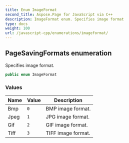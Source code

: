 ```yaml
---
title: Enum ImageFormat
second_title: Aspose.Page for JavaScript via C++
description: ImageFormat enum. Specifies image format
type: docs
weight: 100
url: /javascript-cpp/enumerations/imageformat/
---
```

## PageSavingFormats enumeration

Specifies image format.

```csharp
public enum ImageFormat
```

### Values

| Name | Value | Description |
| ---  | ---   | --- |
| Bmp  | `0`   | BMP image format. |
| Jpeg | `1`   | JPG image format. |
| Gif  | `2`   | GIF image format. |
| Tiff | `3`   | TIFF image format. |

